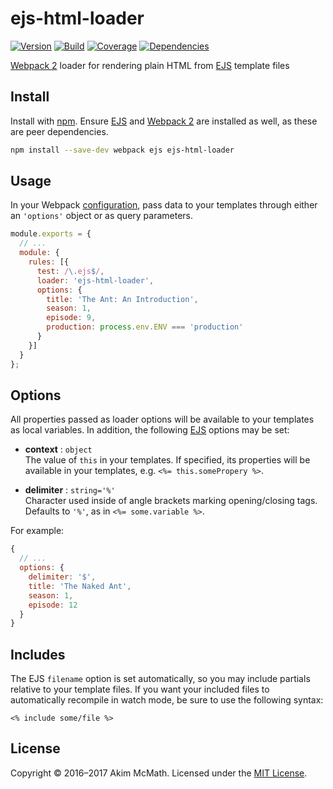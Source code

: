 # ejs-html-loader

[![Version][version-badge]][npm]
[![Build][build-badge]][travis]
[![Coverage][coverage-badge]][coveralls]
[![Dependencies][dependencies-badge]][gemnasium]

[Webpack 2][webpack] loader for rendering plain HTML from [EJS][ejs]
template files

## Install

Install with [npm][npm]. Ensure [EJS][ejs] and [Webpack 2][webpack] are installed
as well, as these are peer dependencies.

```sh
npm install --save-dev webpack ejs ejs-html-loader
```

## Usage

In your Webpack [configuration][webpack-configuration], pass data to your
templates through either an `'options'` object or as query parameters.

```js
module.exports = {
  // ...
  module: {
    rules: [{
      test: /\.ejs$/,
      loader: 'ejs-html-loader',
      options: {
        title: 'The Ant: An Introduction',
        season: 1,
        episode: 9,
        production: process.env.ENV === 'production'
      }
    }]
  }
};
```

## Options

All properties passed as loader options will be available to your
templates as local variables. In addition, the following [EJS][ejs]
options may be set:

* **context** : `object`<br>
The value of `this` in your templates. If specified, its properties will be
available in your templates, e.g. `<%= this.somePropery %>`.

* **delimiter** : `string='%'`<br>
Character used inside of angle brackets marking opening/closing tags.
Defaults to `'%'`, as in `<%= some.variable %>`.

For example:

```js
{
  // ...
  options: {
    delimiter: '$',
    title: 'The Naked Ant',
    season: 1,
    episode: 12
  }
}
```

## Includes

The EJS `filename` option is set automatically, so you may include partials
relative to your template files. If you want your included files to
automatically recompile in watch mode, be sure to use the following syntax:

```
<% include some/file %>
```

## License

Copyright &copy; 2016&ndash;2017 Akim McMath. Licensed under the [MIT License][license].

[version-badge]: https://img.shields.io/npm/v/ejs-html-loader.svg?style=flat-square
[build-badge]: https://img.shields.io/travis/mcmath/ejs-html-loader/master.svg?style=flat-square
[coverage-badge]: https://img.shields.io/coveralls/mcmath/ejs-html-loader/master.svg?style=flat-square&service=github
[dependencies-badge]: https://img.shields.io/gemnasium/mcmath/ejs-html-loader.svg?style=flat-square

[npm]: https://www.npmjs.com/package/ejs-html-loader
[license]: LICENSE
[travis]: https://travis-ci.org/mcmath/ejs-html-loader
[coveralls]: https://coveralls.io/github/mcmath/ejs-html-loader?branch=master
[gemnasium]: https://gemnasium.com/mcmath/ejs-html-loader
[webpack]: https://webpack.js.org/
[webpack-configuration]: https://webpack.js.org/configuration/
[ejs]: http://ejs.co/
